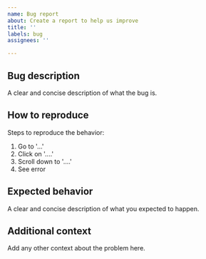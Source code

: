 ```yaml
---
name: Bug report
about: Create a report to help us improve
title: ''
labels: bug
assignees: ''

---
```


## Bug description
A clear and concise description of what the bug is.

## How to reproduce
Steps to reproduce the behavior:
1. Go to '...'
2. Click on '....'
3. Scroll down to '....'
4. See error

## Expected behavior
A clear and concise description of what you expected to happen.

## Additional context
Add any other context about the problem here.
